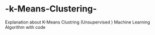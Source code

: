 # -k-Means-Clustering-
Explanation about K-Means Clustring (Unsupervised ) Machine Learning Algorithm with code 

